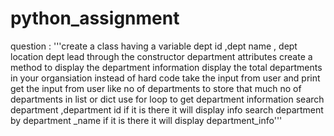 # python_assignment
question :
'''create a class having a variable dept id ,dept name , dept location dept lead through the constructor department attributes
create a method to display the department information 
display the total departments in your organsiation  instead of hard code take the input from user and 
print get the input from user like no of departments to store that much no of departments in list or dict 
use for loop to get department information search department ,department id if  it is there it will display info  search department by department _name 
if it is there it will display department_info'''
